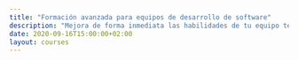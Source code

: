 ```yaml
---
title: "Formación avanzada para equipos de desarrollo de software"
description: "Mejora de forma inmediata las habilidades de tu equipo técnico con nuestros cursos intensivos (entre 1 y 5 días) de nivel medio-experto."
date: 2020-09-16T15:00:00+02:00
layout: courses
---
```

